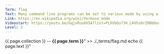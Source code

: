 ```yaml
---
Term: flag
Text: Many command line programs can be set to various mode by using a flag, e.g. -v or --verbose for verbose mode
Link: https://en.wikipedia.org/wiki/Verbose_mode
Videostart: https://youtu.be/GqjsRuu0V5A?list=PLXVbQu7JH_LHVhs0rZ9Bb8ocyKlPljkaG&t=12m20s
Level: 3
---
```


{{ page.collection }} -- **{{ page.term }}**" >> ./_terms/flag.md
    echo  {{ page.text }}"
